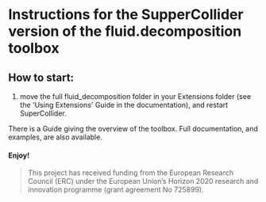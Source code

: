 # Instructions for the SupperCollider version of the fluid.decomposition toolbox

## How to start:

1) move the full fluid_decomposition folder in your Extensions folder (see the 'Using Extensions' Guide in the documentation), and restart SuperCollider.

There is a Guide giving the overview of the toolbox. Full documentation, and examples, are also available.

#### Enjoy!

> This project has received funding from the European Research Council (ERC) under the European Union’s Horizon 2020 research and innovation programme (grant agreement No 725899).

